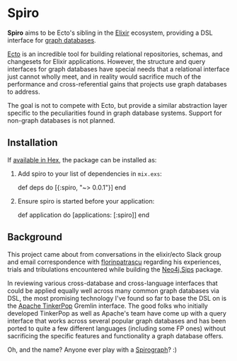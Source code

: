 # Spiro

**Spiro** aims to be Ecto's sibling in the [Elixir](http://elixir-lang.org/) ecosystem, providing a DSL interface for [graph databases](https://en.wikipedia.org/wiki/Graph_database).

[Ecto](https://github.com/elixir-lang/ecto) is an incredible tool for building relational repositories, schemas, and changesets for Elixir applications.  However, the structure and query interfaces for graph databases have special needs that a relational interface just cannot wholly meet, and in reality would sacrifice much of the performance and cross-referential gains that projects use graph databases to address.

The goal is not to compete with Ecto, but provide a similar abstraction layer specific to the peculiarities found in graph database systems.  Support for non-graph databases is not planned.

## Installation

If [available in Hex](https://hex.pm/docs/publish), the package can be installed as:

  1. Add spiro to your list of dependencies in `mix.exs`:

        def deps do
          [{:spiro, "~> 0.0.1"}]
        end

  2. Ensure spiro is started before your application:

        def application do
          [applications: [:spiro]]
        end

## Background

This project came about from conversations in the elixir/ecto Slack group and email correspondence with [florinpatrascu](https://github.com/florinpatrascu) regarding his experiences, trials and tribulations encountered while building the [Neo4j.Sips](https://github.com/florinpatrascu/neo4j_sips) package.

In reviewing various cross-database and cross-language interfaces that could be applied equally well across many common graph databases via DSL, the most promising technology I've found so far to base the DSL on is the [Apache TinkerPop](http://tinkerpop.apache.org/) Gremlin interface.  The good folks who initially developed TinkerPop as well as Apache's team have come up with a query interface that works across several popular graph databases and has been ported to quite a few different languages (including some FP ones) without sacrificing the specific features and functionality a graph database offers.

Oh, and the name?  Anyone ever play with a [Spirograph](https://en.wikipedia.org/wiki/Spirograph)?  :)
